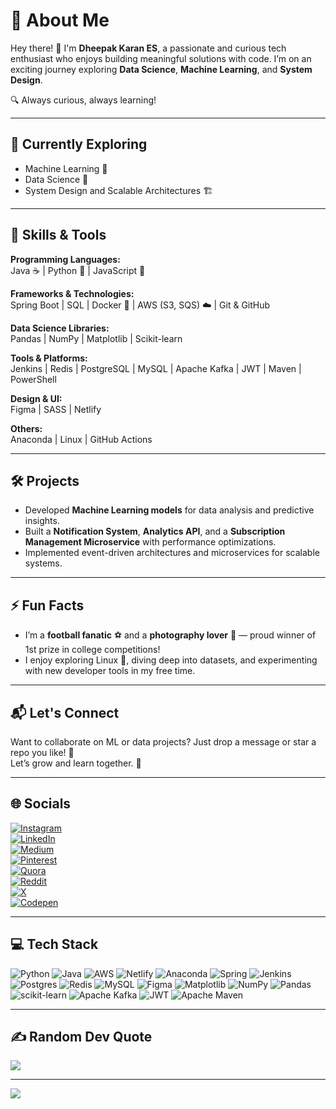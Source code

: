 # 💫 About Me

Hey there! 👋 I'm **Dheepak Karan ES**, a passionate and curious tech enthusiast who enjoys building meaningful solutions with code. I’m on an exciting journey exploring **Data Science**, **Machine Learning**, and **System Design**.

🔍 Always curious, always learning!

---

## 🌱 Currently Exploring

- Machine Learning 🤖  
- Data Science 🧠  
- System Design and Scalable Architectures 🏗️  

---

## 🧠 Skills & Tools

**Programming Languages:**  
Java ☕ | Python 🐍 | JavaScript 🌟

**Frameworks & Technologies:**  
Spring Boot | SQL | Docker 🐳 | AWS (S3, SQS) ☁️ | Git & GitHub

**Data Science Libraries:**  
Pandas | NumPy | Matplotlib | Scikit-learn

**Tools & Platforms:**  
Jenkins | Redis | PostgreSQL | MySQL | Apache Kafka | JWT | Maven | PowerShell

**Design & UI:**  
Figma | SASS | Netlify

**Others:**  
Anaconda | Linux | GitHub Actions

---

## 🛠️ Projects

- Developed **Machine Learning models** for data analysis and predictive insights.
- Built a **Notification System**, **Analytics API**, and a **Subscription Management Microservice** with performance optimizations.
- Implemented event-driven architectures and microservices for scalable systems.

---

## ⚡ Fun Facts

- I’m a **football fanatic** ⚽ and a **photography lover** 📸 — proud winner of 1st prize in college competitions!
- I enjoy exploring Linux 🐧, diving deep into datasets, and experimenting with new developer tools in my free time.

---

## 📬 Let's Connect

Want to collaborate on ML or data projects? Just drop a message or star a repo you like! 💬  
Let’s grow and learn together. 🚀

---

## 🌐 Socials

[![Instagram](https://img.shields.io/badge/Instagram-%23E4405F.svg?logo=Instagram&logoColor=white)](https://instagram.com/___ka_ran___/)  
[![LinkedIn](https://img.shields.io/badge/LinkedIn-%230077B5.svg?logo=linkedin&logoColor=white)](https://linkedin.com/in/dheepak-karan-es/)  
[![Medium](https://img.shields.io/badge/Medium-12100E?logo=medium&logoColor=white)](https://medium.com/@@dheepakkaran)  
[![Pinterest](https://img.shields.io/badge/Pinterest-%23E60023.svg?logo=Pinterest&logoColor=white)](https://pinterest.com/elusanthi16/)  
[![Quora](https://img.shields.io/badge/Quora-%23B92B27.svg?logo=Quora&logoColor=white)](https://quora.com/profile/Karan-1692/)  
[![Reddit](https://img.shields.io/badge/Reddit-%23FF4500.svg?logo=Reddit&logoColor=white)](https://reddit.com/user/karan1422/)  
[![X](https://img.shields.io/badge/X-black.svg?logo=X&logoColor=white)](https://x.com/karan_1422/)  
[![Codepen](https://img.shields.io/badge/Codepen-000000?style=for-the-badge&logo=codepen&logoColor=white)](https://codepen.io/DHEEPAK-KARAN-E-S/)  

---

## 💻 Tech Stack

![Python](https://img.shields.io/badge/python-3670A0?style=plastic&logo=python&logoColor=ffdd54)
![Java](https://img.shields.io/badge/java-%23ED8B00.svg?style=plastic&logo=openjdk&logoColor=white)
![AWS](https://img.shields.io/badge/AWS-%23FF9900.svg?style=plastic&logo=amazon-aws&logoColor=white)
![Netlify](https://img.shields.io/badge/netlify-%23000000.svg?style=plastic&logo=netlify&logoColor=#00C7B7)
![Anaconda](https://img.shields.io/badge/Anaconda-%2344A833.svg?style=plastic&logo=anaconda&logoColor=white)
![Spring](https://img.shields.io/badge/spring-%236DB33F.svg?style=plastic&logo=spring&logoColor=white)
![Jenkins](https://img.shields.io/badge/jenkins-%232C5263.svg?style=plastic&logo=jenkins&logoColor=white)
![Postgres](https://img.shields.io/badge/postgres-%23316192.svg?style=plastic&logo=postgresql&logoColor=white)
![Redis](https://img.shields.io/badge/redis-%23DD0031.svg?style=plastic&logo=redis&logoColor=white)
![MySQL](https://img.shields.io/badge/mysql-4479A1.svg?style=plastic&logo=mysql&logoColor=white)
![Figma](https://img.shields.io/badge/figma-%23F24E1E.svg?style=plastic&logo=figma&logoColor=white)
![Matplotlib](https://img.shields.io/badge/Matplotlib-%23ffffff.svg?style=plastic&logo=Matplotlib&logoColor=black)
![NumPy](https://img.shields.io/badge/numpy-%23013243.svg?style=plastic&logo=numpy&logoColor=white)
![Pandas](https://img.shields.io/badge/pandas-%23150458.svg?style=plastic&logo=pandas&logoColor=white)
![scikit-learn](https://img.shields.io/badge/scikit--learn-%23F7931E.svg?style=plastic&logo=scikit-learn&logoColor=white)
![Apache Kafka](https://img.shields.io/badge/Apache%20Kafka-000?style=plastic&logo=apachekafka)
![JWT](https://img.shields.io/badge/JWT-black?style=plastic&logo=JSON%20web%20tokens)
![Apache Maven](https://img.shields.io/badge/Apache%20Maven-C71A36?style=plastic&logo=Apache%20Maven&logoColor=white)

---

## ✍️ Random Dev Quote

![](https://quotes-github-readme.vercel.app/api?type=horizontal&theme=light)

---

[![](https://visitcount.itsvg.in/api?id=dheepakkaran&icon=0&color=0)](https://visitcount.itsvg.in)

<!-- Proudly created with 💡 by Dheepak Karan ES -->
